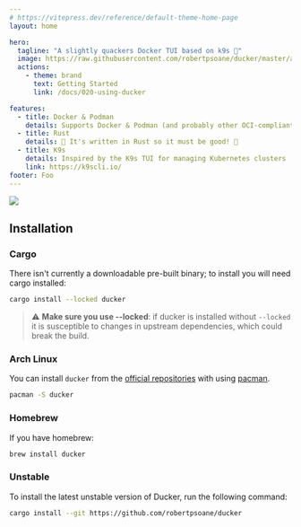 ```yaml
---
# https://vitepress.dev/reference/default-theme-home-page
layout: home

hero:
  tagline: "A slightly quackers Docker TUI based on k9s 🦆"
  image: https://raw.githubusercontent.com/robertpsoane/ducker/master/assets/ducker-logo.png?raw=true
  actions:
    - theme: brand
      text: Getting Started
      link: /docs/020-using-ducker

features:
  - title: Docker & Podman
    details: Supports Docker & Podman (and probably other OCI-compliant container runtimes!)
  - title: Rust
    details: 🦀 It's written in Rust so it must be good! 🦀
  - title: K9s
    details: Inspired by the K9s TUI for managing Kubernetes clusters
    link: https://k9scli.io/
footer: Foo
---
```


<img class="demo-gif" src="./assets/demo.gif" />

## Installation

### Cargo

There isn't currently a downloadable pre-built binary; to install you will need cargo installed:

```bash
cargo install --locked ducker
```
> :warning: **Make sure you use --locked**: if ducker is installed without `--locked` it is susceptible to changes in upstream dependencies, which could break the build.

### Arch Linux

You can install `ducker` from the [official repositories](https://archlinux.org/packages/extra/x86_64/ducker/) with using [pacman](https://wiki.archlinux.org/title/pacman).

```sh
pacman -S ducker
```

### Homebrew

If you have homebrew:

```sh
brew install ducker
```

### Unstable

To install the latest unstable version of Ducker, run the following command:

```bash
cargo install --git https://github.com/robertpsoane/ducker
```


